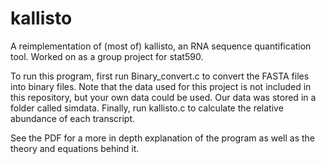 # kallisto
A reimplementation of (most of) kallisto, an RNA sequence quantification tool. Worked on as a group project for stat590.

To run this program, first run Binary_convert.c to convert the FASTA files into binary files. Note that the data used for this project is not included in this repository, but your own data could be used. Our data was stored in a folder called simdata. Finally, run kallisto.c to calculate the relative abundance of each transcript.

See the PDF for a more in depth explanation of the program as well as the theory and equations behind it.
